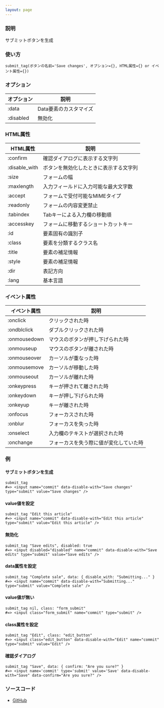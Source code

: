 ```yaml
---
layout: page
---
```


### 説明

サブミットボタンを生成

### 使い方

    submit_tag(ボタンの名前='Save changes', オプション={}, HTML属性={} or イベント属性={})

### オプション

| オプション | 説明                   |
| ---------- | ---------------------- |
| :data      | Data要素のカスタマイズ |
| :disabled  | 無効化                 |

### HTML属性

| HTML属性      | 説明                                   |
| ------------- | -------------------------------------- |
| :confirm      | 確認ダイアログに表示する文字列         |
| :disable_with | ボタンを無効化したときに表示する文字列 |
| :size         | フォームの幅                           |
| :maxlength    | 入力フィールドに入力可能な最大文字数   |
| :accept       | フォームで受付可能なMIMEタイプ         |
| :readonly     | フォームの内容変更禁止                 |
| :tabindex     | Tabキーによる入力欄の移動順            |
| :accesskey    | フォームに移動するショートカットキー   |
| :id           | 要素固有の識別子                       |
| :class        | 要素を分類するクラス名                 |
| :title        | 要素の補足情報                         |
| :style        | 要素の補足情報                         |
| :dir          | 表記方向                               |
| :lang         | 基本言語                               |

### イベント属性

| イベント属性 | 説明                                   |
| ------------ | -------------------------------------- |
| :onclick     | クリックされた時                       |
| :ondblclick  | ダブルクリックされた時                 |
| :onmousedown | マウスのボタンが押し下げられた時       |
| :onmouseup   | マウスのボタンが離された時             |
| :onmouseover | カーソルが重なった時                   |
| :onmousemove | カーソルが移動した時                   |
| :onmouseout  | カーソルが離れた時                     |
| :onkeypress  | キーが押されて離された時               |
| :onkeydown   | キーが押し下げられた時                 |
| :onkeyup     | キーが離された時                       |
| :onfocus     | フォーカスされた時                     |
| :onblur      | フォーカスを失った時                   |
| :onselect    | 入力欄のテキストが選択された時         |
| :onchange    | フォーカスを失う際に値が変化していた時 |

### 例

#### サブミットボタンを生成

    submit_tag
    #=> <input name="commit" data-disable-with="Save changes" type="submit" value="Save changes" />

#### value値を設定

    submit_tag "Edit this article"
    #=> <input name="commit" data-disable-with="Edit this article" type="submit" value="Edit this article" />

#### 無効化

    submit_tag "Save edits", disabled: true
    #=> <input disabled="disabled" name="commit" data-disable-with="Save edits" type="submit" value="Save edits" />

#### data属性を設定

    submit_tag "Complete sale", data: { disable_with: "Submitting..." }
    #=> <input name="commit" data-disable-with="Submitting..." type="submit" value="Complete sale" />

#### value値が無い

    submit_tag nil, class: "form_submit"
    #=> <input class="form_submit" name="commit" type="submit" />

#### class属性を設定

    submit_tag "Edit", class: "edit_button"
    #=> <input class="edit_button" data-disable-with="Edit" name="commit" type="submit" value="Edit" />

#### 確認ダイアログ

    submit_tag "Save", data: { confirm: "Are you sure?" }
    #=> <input name='commit' type='submit' value='Save' data-disable-with="Save" data-confirm="Are you sure?" />

### ソースコード

- [GitHub](https://github.com/rails/rails/blob/984c3ef2775781d47efa9f541ce570daa2434a80/actionview/lib/action_view/helpers/form_tag_helper.rb#L517)
